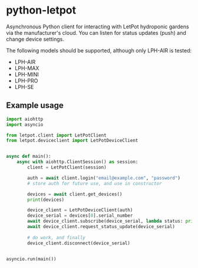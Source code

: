 # python-letpot

Asynchronous Python client for interacting with LetPot hydroponic gardens via the manufacturer's cloud. You can listen for status updates (push) and change device settings.

The following models should be supported, although only LPH-AIR is tested:

 - LPH-AIR
 - LPH-MAX
 - LPH-MINI
 - LPH-PRO
 - LPH-SE

## Example usage

```python
import aiohttp
import asyncio

from letpot.client import LetPotClient
from letpot.deviceclient import LetPotDeviceClient


async def main():
    async with aiohttp.ClientSession() as session:
        client = LetPotClient(session)

        auth = await client.login("email@example.com", "password")
        # store auth for future use, and use in constructor

        devices = await client.get_devices()
        print(devices)

        device_client = LetPotDeviceClient(auth)
        device_serial = devices[0].serial_number
        await device_client.subscribe(device_serial, lambda status: print(status))
        await device_client.request_status_update(device_serial)
        
        # do work, and finally
        device_client.disconnect(device_serial)


asyncio.run(main())
```
